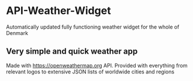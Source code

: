 # API-Weather-Widget
Automatically updated fully functioning weather widget for the whole of Denmark

## Very simple and quick weather app

Made with https://openweathermap.org API. 
Provided with everything from relevant logos to extensive JSON lists of worldwide cities and regions 

